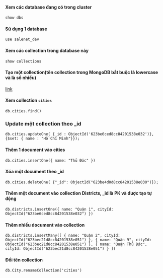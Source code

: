 #### Xem các database đang có trong cluster
`show dbs`

#### Sử dụng 1 database
`use salenet_dev`

#### Xem các collection trong database này
`show collections`

#### Tạo một collection(tên collection trong MongoDB bắt buộc là lowercase và là số nhiều)
[link](https://www.mongodb.com/docs/manual/reference/method/db.createCollection/)

#### Xem collection `cities`
`db.cities.find()`

### Update một collection theo _id
`db.cities.updateOne(
    {_id : ObjectId('623be6ced8cc84201538e032')},
    {$set: { name : "Hồ Chí Minh"}});`

#### Thêm 1 document vào cities
`db.cities.insertOne({
    name: "Thủ Đức"
})`

#### Xóa một document theo _id
`db.cities.deleteOne( {"_id": ObjectId("623be4d0d8cc84201538e030")});`

#### Thêm một document vào collection Districts, _id là PK và được tạo tự động
`db.districts.insertOne({
    name: "Quận 1",
    cityId: ObjectId("623be6ced8cc84201538e032")
})`

#### Thêm nhiều document vào collection
`db.districts.insertMany([
    {
        name: "Quận 2",
        cityId: ObjectId("623bec21d8cc84201538e051")
    },
    {
        name: "Quận 9",
        cityId: ObjectId("623bec21d8cc84201538e051")
    },
    {
        name: "Quận Thủ Đức",
        cityId: ObjectId("623bec21d8cc84201538e051")
    }
])`

#### Đổi tên collection
`db.City.renameCollection('cities')`
